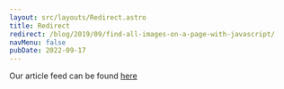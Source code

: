```yaml
---
layout: src/layouts/Redirect.astro
title: Redirect
redirect: /blog/2019/09/find-all-images-on-a-page-with-javascript/
navMenu: false
pubDate: 2022-09-17
---
```

<div>
Our article feed can be found <a href="/blog/2019/09/find-all-images-on-a-page-with-javascript/">here</a>
</div>
